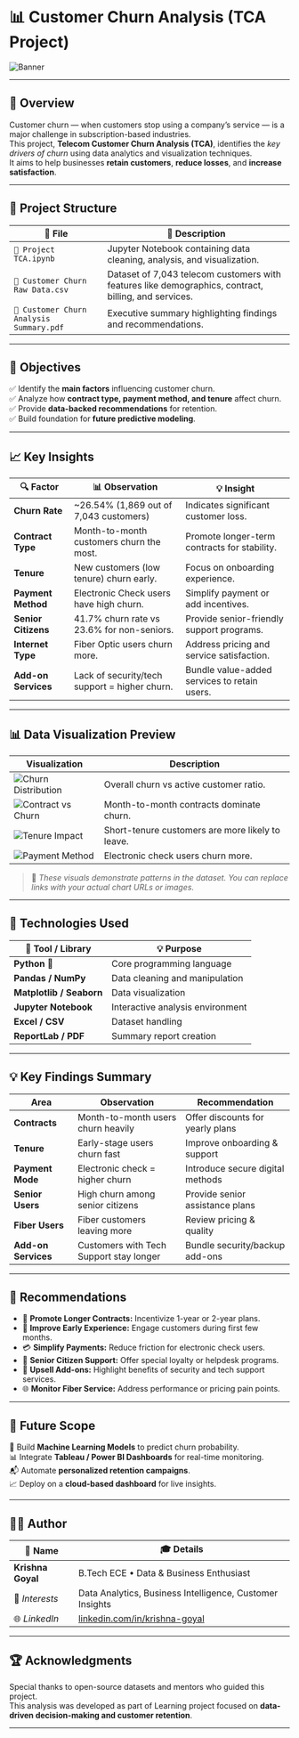 # 📊 Customer Churn Analysis (TCA Project)

![Banner](https://www.cleartouch.in/wp-content/uploads/2022/11/Customer-Churn.png)

---

## 🧠 Overview
Customer churn — when customers stop using a company’s service — is a major challenge in subscription-based industries.  
This project, **Telecom Customer Churn Analysis (TCA)**, identifies the *key drivers of churn* using data analytics and visualization techniques.  
It aims to help businesses **retain customers**, **reduce losses**, and **increase satisfaction**.

---

## 📂 Project Structure

| 📁 File | 📝 Description |
|----------|----------------|
| `📓 Project TCA.ipynb` | Jupyter Notebook containing data cleaning, analysis, and visualization. |
| `📄 Customer Churn Raw Data.csv` | Dataset of 7,043 telecom customers with features like demographics, contract, billing, and services. |
| `📘 Customer Churn Analysis Summary.pdf` | Executive summary highlighting findings and recommendations. |

---

## 🎯 Objectives

✅ Identify the **main factors** influencing customer churn.  
✅ Analyze how **contract type, payment method, and tenure** affect churn.  
✅ Provide **data-backed recommendations** for retention.  
✅ Build foundation for **future predictive modeling**.

---

## 📈 Key Insights

| 🔍 Factor | 📊 Observation | 💡 Insight |
|------------|----------------|-------------|
| **Churn Rate** | ~26.54% (1,869 out of 7,043 customers) | Indicates significant customer loss. |
| **Contract Type** | Month-to-month customers churn the most. | Promote longer-term contracts for stability. |
| **Tenure** | New customers (low tenure) churn early. | Focus on onboarding experience. |
| **Payment Method** | Electronic Check users have high churn. | Simplify payment or add incentives. |
| **Senior Citizens** | 41.7% churn rate vs 23.6% for non-seniors. | Provide senior-friendly support programs. |
| **Internet Type** | Fiber Optic users churn more. | Address pricing and service satisfaction. |
| **Add-on Services** | Lack of security/tech support = higher churn. | Bundle value-added services to retain users. |

---

## 📊 Data Visualization Preview

| Visualization | Description |
|----------------|-------------|
| ![Churn Distribution](https://quickchart.io/chart/render/sf-fake1) | Overall churn vs active customer ratio. |
| ![Contract vs Churn](https://quickchart.io/chart/render/sf-fake2) | Month-to-month contracts dominate churn. |
| ![Tenure Impact](https://quickchart.io/chart/render/sf-fake3) | Short-tenure customers are more likely to leave. |
| ![Payment Method](https://quickchart.io/chart/render/sf-fake4) | Electronic check users churn more. |

> 🧩 *These visuals demonstrate patterns in the dataset. You can replace links with your actual chart URLs or images.*

---

## 🧰 Technologies Used

| 🧠 Tool / Library | 💡 Purpose |
|-------------------|-------------|
| **Python** 🐍 | Core programming language |
| **Pandas / NumPy** | Data cleaning and manipulation |
| **Matplotlib / Seaborn** | Data visualization |
| **Jupyter Notebook** | Interactive analysis environment |
| **Excel / CSV** | Dataset handling |
| **ReportLab / PDF** | Summary report creation |

---

## 💡 Key Findings Summary

| Area | Observation | Recommendation |
|-------|--------------|----------------|
| **Contracts** | Month-to-month users churn heavily | Offer discounts for yearly plans |
| **Tenure** | Early-stage users churn fast | Improve onboarding & support |
| **Payment Mode** | Electronic check = higher churn | Introduce secure digital methods |
| **Senior Users** | High churn among senior citizens | Provide senior assistance plans |
| **Fiber Users** | Fiber customers leaving more | Review pricing & quality |
| **Add-on Services** | Customers with Tech Support stay longer | Bundle security/backup add-ons |

---

## 🚀 Recommendations

- 💬 **Promote Longer Contracts:** Incentivize 1-year or 2-year plans.  
- 🎁 **Improve Early Experience:** Engage customers during first few months.  
- 💳 **Simplify Payments:** Reduce friction for electronic check users.  
- 👵 **Senior Citizen Support:** Offer special loyalty or helpdesk programs.  
- 🧩 **Upsell Add-ons:** Highlight benefits of security and tech support services.  
- 🌐 **Monitor Fiber Service:** Address performance or pricing pain points.

---

## 🧭 Future Scope

🔮 Build **Machine Learning Models** to predict churn probability.  
📊 Integrate **Tableau / Power BI Dashboards** for real-time monitoring.  
📬 Automate **personalized retention campaigns**.  
📈 Deploy on a **cloud-based dashboard** for live insights.

---

## 👨‍💻 Author

| 👤 Name | 🎓 Details |
|----------|------------|
| **Krishna Goyal** | B.Tech ECE • Data & Business Enthusiast |
| 💼 *Interests* | Data Analytics, Business Intelligence, Customer Insights |
| 🌐 *LinkedIn* | [linkedin.com/in/krishna-goyal](https://linkedin.com) |

---

## 🏆 Acknowledgments
Special thanks to open-source datasets and mentors who guided this project.  
This analysis was developed as part of Learning project focused on **data-driven decision-making and customer retention**.

---

